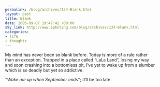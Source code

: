 ```yaml
--- 
permalink: /blog/archives/134-Blank.html
layout: post
title: Blank
date: 2005-09-07 19:47:42 +08:00
s9y_link: http://www.iphoting.com/blog/archives/134-Blank.html
categories: 
- life
- thoughts
---
```

<p class="whiteline"><p>My mind has never been so blank before. Today is more of a rule rather than an exception. Trapped in a place called &#8220;LaLa Land&#8221;, losing my way and soon crashing into a bottomless pit, I&#8217;ve yet to wake up from a slumber which is so deadly but yet so addictive.</p>
</p><p class="break"><p><i>&#8220;Wake me up when September ends&#8221;</i>; it&#8217;ll be too late.</p></p>
